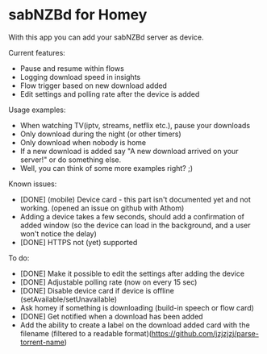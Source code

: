 # sabNZBd for Homey

With this app you can add your sabNZBd server as device.

Current features:
  - Pause and resume within flows
  - Logging download speed in insights
  - Flow trigger based on new download added
  - Edit settings and polling rate after the device is added

Usage examples:
  - When watching TV(iptv, streams, netflix etc.), pause your downloads
  - Only download during the night (or other timers)
  - Only download when nobody is home
  - If a new download is added say "A new download arrived on your server!" or do something else.
  - Well, you can think of some more examples right? ;)

Known issues:
  - [DONE] (mobile) Device card - this part isn't documented yet and not working. (opened an issue on github with Athom)
  - Adding a device takes a few seconds, should add a confirmation of added window (so the device can load in the background, and a user won't notice the delay)
  - [DONE] HTTPS not (yet) supported

To do:
  - [DONE] Make it possible to edit the settings after adding the device
  - [DONE] Adjustable polling rate (now on every 15 sec)
  - [DONE] Disable device card if device is offline (setAvailable/setUnavailable)
  - Ask homey if something is downloading (build-in speech or flow card)
  - [DONE] Get notified when a download has been added
  - Add the ability to create a label on the download added card with the filename (filtered to a readable format)(https://github.com/jzjzjzj/parse-torrent-name)
